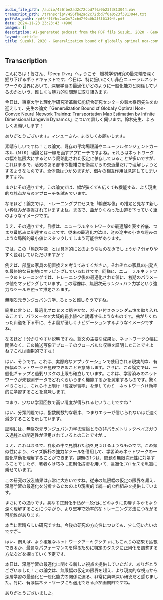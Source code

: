 ```yaml
---
audio_file_path: /audio/456fbe2ad2c72cbd7f0a0b23f3813044.wav
transcript_path: /transcript/456fbe2ad2c72cbd7f0a0b23f3813044.txt
pdffile_path: /pdf/456fbe2ad2c72cbd7f0a0b23f3813044.pdf
date: 2024-11-23 23:23:43 +0900
images: []
description: AI-generated podcast from the PDF file Suzuki, 2020 - Generalization bound of globally optimal non-convex neural network training Transportation map estimation by infinite dimensional Langevin dynamics_JP / 456fbe2ad2c72cbd7f0a0b23f3813044
layout: article
title: Suzuki, 2020 - Generalization bound of globally optimal non-convex neural network training Transportation map estimation by infinite dimensional Langevin dynamics_JP
---
```


## Transcription
こんにちは！皆さん、「Deep Dive」へようこそ！機械学習研究の最先端を深く掘り下げるポッドキャストです。今日は、特に扱いにくい非凸ニューラルネットワークの世界において、深層学習の最適化がどのように一般化能力と関係しているのかという、難しくも魅力的な問題に取り組みます。

今日は、東京大学と理化学研究所革新知能統合研究センターの鈴木泰司先生をお迎えして、先生の論文「Generalization Bound of Globally Optimal Non-Convex Neural Network Training: Transportation Map Estimation by Infinite Dimensional Langevin Dynamics」について詳しく伺います。鈴木先生、よろしくお願いします！

ありがとうございます。マシューさん、よろしくお願いします。

素晴らしいですね！この論文、既存の平均場理論やニューラルタンジェントカーネル（NTK）理論とは一線を画すアプローチですよね。それらはネットワークの幅を無限大にするという簡略化された仮定に依存していることが多いですが、これはまるで、活気のある都市の複雑さを衛星からの交通量だけで理解しようとするようなものです。全体像はつかめますが、個々の相互作用は見逃してしまいますよね。

まさにその通りです。この論文では、幅が狭くても広くても機能する、より現実的な視点からのアプローチを試みています。

なるほど！論文では、トレーニングプロセスを「輸送写像」の推定と見なす新しい枠組みが提案されていますよね。まるで、曲がりくねった山道を下っていく車のようなイメージです。

ええ、その通りです。目標は、ニューラルネットワークの最適解を表す谷底、つまり最低点に到達することです。従来の最適化方法は、道の途中の小さな窪みのような局所的最小値にスタックしてしまう可能性があります。

では、この「輸送写像」とは具体的にどのようなものなのでしょうか？分かりやすく説明していただけますか？

例えば、部屋の家具の配置換えを考えてみてください。それぞれの家具の出発点を最終的な目的地にマッピングしているわけです。同様に、ニューラルネットワークのトレーニングでは、トレーニング後の最適化された値に、初期のパラメータ値をマッピングしています。この写像は、無限次元ランジュバン力学という強力なツールを使って推定されます。

無限次元ランジュバン力学…ちょっと難しそうですね。

簡単に言うと、最適化プロセスに穏やかな、ガイド付きのランダム性を取り入れることで、パラメータを大域的最小値へと誘導するようなものです。曲がりくねった山道を下る車に、そよ風が優しくナビゲーションするようなイメージですね。

なるほど！分かりやすい説明ですね。論文の主要な成果は、ネットワークの幅に関係なく、この輸送写像アプローチのグローバルな収束を証明したことですよね？これは画期的ですね！

はい、そうです。これは、実際的なアプリケーションで使用される現実的な、有限幅のネットワークを処理できることを意味します。さらに、この論文では、一般化ギャップと過剰リスクの上限も確立しています。これは、学習済みのネットワークが未観測データでどれくらいうまく機能するかを測定するものです。驚くべきことに、これらの上限は「高速学習率」を示しており、ネットワークは効率的に学習することを意味します。

つまり、少ない学習回数で高い精度が得られるということですね？

はい、分類問題では、指数関数的な収束、つまりエラーが信じられないほど速く減少することを示しています。

証明には、無限次元ランジュバン力学の理論とその非パラメトリックベイズガウス過程との関連性が活用されているとのことですが…

ええ、これはまるで、群衆の中で見慣れた顔を見つけるようなものです。この類似性により、ベイズ解析の強力なツールを借用して、学習済みネットワークの一般化挙動を理解することができます。課題の1つは、問題の無限次元性に対処することでしたが、著者らは巧みに正則化技術を用いて、最適化プロセスを軌道に乗せています。

この研究の波及効果は非常に大きいですね。従来の無限幅の仮定の限界を超え、深層学習の最適化を分析するためのより現実的で統一的な枠組みを提供しています。

まさにその通りです。異なる正則化手法が一般化にどのように影響するかをより深く理解することにつながり、より堅牢で効率的なトレーニング方法につながる可能性があります。

本当に素晴らしい研究ですね。今後の研究の方向性についても、少し伺いたいのですが…

はい、例えば、より複雑なネットワークアーキテクチャにもこれらの結果を拡張できるか、最適なパフォーマンスを得るために特定のタスクに正則化を調整する方法などを探っていく予定です。

本日は、深層学習の最適化に関する新しい視点を提供していただき、ありがとうございました！この論文は、無限幅の仮定の限界を超え、より現実的な視点から深層学習の最適化と一般化能力の関係に迫る、非常に興味深い研究だと感じました。特に、有限幅ネットワークにも適用できる点が画期的ですね。

ありがとうございました。





